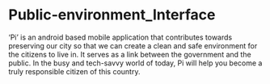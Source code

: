 # Public-environment_Interface
‘Pi’ is an android based mobile application that contributes towards preserving our city so that we can create a clean and safe environment for the citizens to live in. It serves as a link between the government and the public. In the busy and tech-savvy world of today, Pi will help you become a truly responsible citizen of this country.
